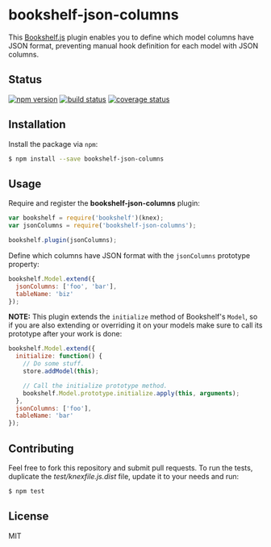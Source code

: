 # bookshelf-json-columns

This [Bookshelf.js](https://github.com/tgriesser/bookshelf) plugin enables you to define which model columns have JSON format, preventing manual hook definition for each model with JSON columns.

## Status

[![npm version][npm-image]][npm-url] [![build status][travis-image]][travis-url] [![coverage status][coveralls-image]][coveralls-url]

## Installation

Install the package via `npm`:

```sh
$ npm install --save bookshelf-json-columns
```

## Usage

Require and register the **bookshelf-json-columns** plugin:

```js
var bookshelf = require('bookshelf')(knex);
var jsonColumns = require('bookshelf-json-columns');

bookshelf.plugin(jsonColumns);
```

Define which columns have JSON format with the `jsonColumns` prototype property:

```js
bookshelf.Model.extend({
  jsonColumns: ['foo', 'bar'],
  tableName: 'biz'
});
```

**NOTE:** This plugin extends the `initialize` method of Bookshelf's `Model`, so if you are also extending or overriding it on your models make sure to call its prototype after your work is done:

```js
bookshelf.Model.extend({
  initialize: function() {
    // Do some stuff.
    store.addModel(this);

    // Call the initialize prototype method.
    bookshelf.Model.prototype.initialize.apply(this, arguments);
  },
  jsonColumns: ['foo'],
  tableName: 'bar'
});
```

## Contributing

Feel free to fork this repository and submit pull requests. To run the tests, duplicate the *test/knexfile.js.dist* file, update it to your needs and run:

```sh
$ npm test
```

## License

MIT

[coveralls-image]: https://img.shields.io/coveralls/seegno/bookshelf-json-columns/master.svg?style=flat-square
[coveralls-url]: https://coveralls.io/github/seegno/bookshelf-json-columns?branch=master
[npm-image]: https://img.shields.io/npm/v/bookshelf-json-columns.svg?style=flat-square
[npm-url]: https://npmjs.org/package/bookshelf-json-columns
[travis-image]: https://img.shields.io/travis/seegno/bookshelf-json-columns/master.svg?style=flat-square
[travis-url]: https://travis-ci.org/seegno/bookshelf-json-columns
